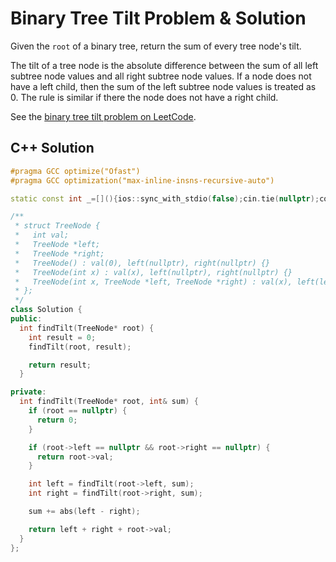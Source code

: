 # Binary Tree Tilt Problem & Solution

Given the `root` of a binary tree, return the sum of every tree node's tilt.

The tilt of a tree node is the absolute difference between the sum of all left subtree node values and all right subtree node values.
If a node does not have a left child, then the sum of the left subtree node values is treated as 0.
The rule is similar if there the node does not have a right child.

See the [binary tree tilt problem on LeetCode](https://leetcode.com/problems/binary-tree-tilt).

## C++ Solution

```cpp
#pragma GCC optimize("Ofast")
#pragma GCC optimization("max-inline-insns-recursive-auto")

static const int _=[](){ios::sync_with_stdio(false);cin.tie(nullptr);cout.tie(nullptr);return 0;}();

/**
 * struct TreeNode {
 *   int val;
 *   TreeNode *left;
 *   TreeNode *right;
 *   TreeNode() : val(0), left(nullptr), right(nullptr) {}
 *   TreeNode(int x) : val(x), left(nullptr), right(nullptr) {}
 *   TreeNode(int x, TreeNode *left, TreeNode *right) : val(x), left(left), right(right) {}
 * };
 */
class Solution {
public:
  int findTilt(TreeNode* root) {
    int result = 0;
    findTilt(root, result);

    return result;
  }

private:
  int findTilt(TreeNode* root, int& sum) {
    if (root == nullptr) {
      return 0;
    }

    if (root->left == nullptr && root->right == nullptr) {
      return root->val;
    }

    int left = findTilt(root->left, sum);
    int right = findTilt(root->right, sum);

    sum += abs(left - right);

    return left + right + root->val;
  }
};
```
